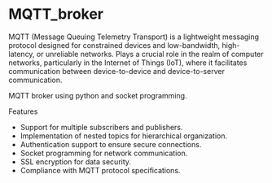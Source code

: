# MQTT_broker
MQTT (Message Queuing Telemetry Transport) is a lightweight messaging protocol designed for constrained devices and low-bandwidth, high-latency, or unreliable networks.
Plays a crucial role in the realm of computer networks, particularly in the Internet of Things (IoT), where it facilitates communication between device-to-device and device-to-server communication.


MQTT broker using python and socket programming.

Features
- Support for multiple subscribers and publishers.                                            
- Implementation of nested topics for hierarchical organization.
- Authentication support to ensure secure connections.
- Socket programming for network communication.
- SSL encryption for data security.
- Compliance with MQTT protocol specifications.
